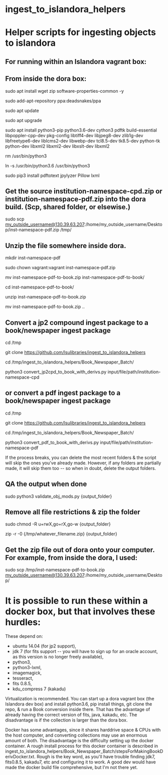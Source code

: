 # ingest_to_islandora_helpers

# Helper scripts for ingesting objects to islandora

## For running within an Islandora vagrant box:

## From inside the dora box:

sudo apt install wget zip software-properties-common -y

sudo add-apt-repository ppa:deadsnakes/ppa

sudo apt update

sudo apt upgrade

sudo apt install python3-pip python3.6-dev cython3 pdftk build-essential libpoppler-cpp-dev pkg-config libtiff4-dev libjpeg8-dev zlib1g-dev libfreetype6-dev liblcms2-dev libwebp-dev tcl8.5-dev tk8.5-dev python-tk python-dev libxml2 libxml2-dev libxslt-dev libxml2

rm /usr/bin/python3

ln -s /usr/bin/python3.6 /usr/bin/python3

sudo pip3 install pdftotext jpylyzer Pillow lxml



## Get the source institution-namespace-cpd.zip or institution-namespace-pdf.zip into the dora build.  (Scp, shared folder, or elsewise.)

sudo scp my_outside_username@130.39.63.207:/home/my_outside_username/Desktop/inst-namespace-pdf.zip /tmp/

## Unzip the file somewhere inside dora.

mkdir inst-namespace-pdf

sudo chown vagrant:vagrant inst-namespace-pdf.zip

mv inst-namespace-pdf-to-book.zip inst-namespace-pdf-to-book/

cd inst-namespace-pdf-to-book/

unzip inst-namespace-pdf-to-book.zip

mv inst-namespace-pdf-to-book.zip ..

## Convert a jp2 compound ingest package to a book/newspaper ingest package

cd /tmp

git clone https://github.com/lsulibraries/ingest_to_islandora_helpers

cd /tmp/ingest_to_islandora_helpers/Book_Newspaper_Batch/

python3 convert_jp2cpd_to_book_with_derivs.py input/file/path/institution-namespace-cpd

## or convert a pdf ingest package to a book/newspaper ingest package

cd /tmp

git clone https://github.com/lsulibraries/ingest_to_islandora_helpers

cd /tmp/ingest_to_islandora_helpers/Book_Newspaper_Batch/

python3 convert_pdf_to_book_with_derivs.py input/file/path/institution-namespace-pdf

If the process breaks, you can delete the most recent folders & the script will skip the ones you've already made.  However, if any folders are partially made, it will skip them too -- so when in doubt, delete the output folders.

## QA the output when done

sudo python3 validate_obj_mods.py {output_folder}

## Remove all file restrictions & zip the folder

sudo chmod -R u+rwX,go+rX,go-w {output_folder}

zip -r -0 {/tmp/whatever_filename.zip} {output_folder}

## Get the zip file out of dora onto your computer.  For example, from inside the dora, I used:

sudo scp /tmp/inst-namespace-pdf-to-book.zip my_outside_username@130.39.63.207:/home/my_outside_username/Desktop/ 



# It is possible to run these within a docker box, but that involves these hurdles:

These depend on:

  - ubuntu 14.04 (for jp2 support),
  - jdk 7 (for fits support -- you will have to sign up for an oracle account, as this version is no longer freely available),
  - python3,
  - python3-lxml,
  - imagemagick,
  - tesseract,
  - fits 0.8.5,
  - kdu_compress 7 (kakadu)

Virtualization is recommended.  You can start up a dora vagrant box (the Islandora dev box) and install python3.6, pip install things, git clone the repo, & run a Book conversion inside there.  That has the advantage of already having the correct version of fits, java, kakadu, etc.  The disadvantage is if the collection is larger than the dora box.

Docker has some advantages, since it shares harddrive space & CPUs with the host computer, and converting collections may use an enormous amount of both.  The disadvantage is the difficulty setting up the docker container.  A rough install process for this docker container is described in ingest_to_islandora_helpers/Book_Newspaper_Batch/stepsForMakingBookDerivDocker.txt.  Rough is the key word, as you'll have trouble finding jdk7, fits0.8.5, kakadu7, etc and configuring it to work.  A good dev would have made the docker build file comprehensive, but I'm not there yet.
